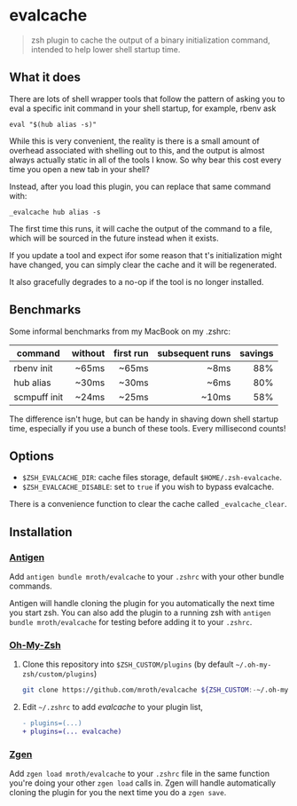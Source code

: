 # evalcache

> zsh plugin to cache the output of a binary initialization command, intended
> to help lower shell startup time.

##  What it does

There are lots of shell wrapper tools that follow the pattern of asking you to
eval a specific init command in your shell startup, for example, rbenv ask

    eval "$(hub alias -s)"

While this is very convenient, the reality is there is a small amount of
overhead associated with shelling out to this, and the output is almost always
actually static in all of the tools I know. So why bear this cost every time
you open a new tab in your shell?

Instead, after you load this plugin, you can replace that same command with:

    _evalcache hub alias -s

The first time this runs, it will cache the output of the command to a file,
which will be sourced in the future instead when it exists.

If you update a tool and expect ifor some reason that t's initialization might
have changed, you can simply clear the cache and it will be regenerated.

It also gracefully degrades to a no-op if the tool is no longer installed.

## Benchmarks

Some informal benchmarks from my MacBook on my .zshrc:

| command      | without | first run | subsequent runs | savings |
|--------------|--------:|----------:|----------------:|--------:|
| rbenv init   |   ~65ms |     ~65ms |            ~8ms |     88% |
| hub alias    |   ~30ms |     ~30ms |            ~6ms |     80% |
| scmpuff init |   ~24ms |     ~25ms |           ~10ms |     58% |

The difference isn't huge, but can be handy in shaving down shell startup time,
especially if you use a bunch of these tools. Every millisecond counts!

## Options

- `$ZSH_EVALCACHE_DIR`: cache files storage, default `$HOME/.zsh-evalcache`.
- `$ZSH_EVALCACHE_DISABLE`: set to `true` if you wish to bypass evalcache.

There is a convenience function to clear the cache called `_evalcache_clear`.

## Installation

### [Antigen](https://github.com/zsh-users/antigen)

Add `antigen bundle mroth/evalcache` to your `.zshrc` with your other bundle commands.

Antigen will handle cloning the plugin for you automatically the next time you start zsh. You can also add the plugin to a running zsh with `antigen bundle mroth/evalcache` for testing before adding it to your `.zshrc`.

### [Oh-My-Zsh](http://ohmyz.sh/)

1. Clone this repository into `$ZSH_CUSTOM/plugins` (by default `~/.oh-my-zsh/custom/plugins`)

    ```sh
    git clone https://github.com/mroth/evalcache ${ZSH_CUSTOM:-~/.oh-my-zsh/custom}/plugins/evalcache
    ```

2. Edit `~/.zshrc` to add *evalcache* to your plugin list, 
    ```diff
    - plugins=(...)
    + plugins=(... evalcache)
    ```

### [Zgen](https://github.com/tarjoilija/zgen)

Add `zgen load mroth/evalcache` to your `.zshrc` file in the same function you're doing your other `zgen load` calls in. Zgen will handle automatically cloning the plugin for you the next time you do a `zgen save`.
